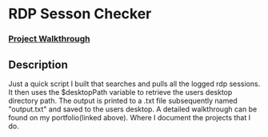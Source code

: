<h1>RDP Sesson Checker</h1>

### [Project Walkthrough](https://kmac907.tech/index.php/2023/06/28/learning-powershell-rdp-session-checker/)

<h2>Description</h2>

Just a quick script I built that searches and pulls all the logged rdp sessions. It then uses the $desktopPath variable to retrieve the users desktop directory path. The output is printed to a .txt file subsequently named "output.txt" and saved to the users desktop. A detailed walkthrough can be found on my portfolio(linked above). Where I document the projects that I do.
